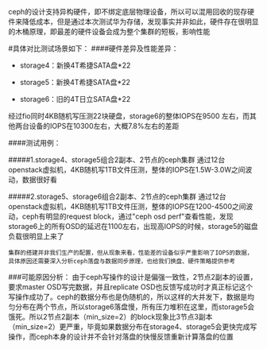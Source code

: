 ceph的设计支持异构硬件，即不绑定底层物理设备，所以可以混用回收的现存硬件来降低成本，但是通过本次测试华为存储，发现事实并非如此，硬件存在很明显的木桶原理，即最差的硬件设备会成为整个集群的短板，影响性能

#具体对比测试场景如下：
####硬件差异及性能差异：

- storage4：新换4T希捷SATA盘*22

- storage5：新换4T希捷SATA盘*22

- storage6：旧的4T日立SATA盘*22

经过fio同时4KB随机写压测22块硬盘，storage6的整体IOPS在9500 左右，而其他两台设备的IOPS在10300左右，大概7.8%左右的差距



####测试用例：

#####1.storage4、storage5组合2副本、2节点的ceph集群
通过12台openstack虚拟机，4KB随机写1TB文件压测，整体的IOPS在1.5W-3.0W之间波动，数据很好看

#####2.storage5、storage6组合2副本、2节点的ceph集群
通过12台openstack虚拟机，4KB随机写1TB文件压测，整体的IOPS在1200-4500之间波动，ceph有明显的request block，通过"ceph osd perf"查看性能，发现storage6上的所有OSD的延迟在1100左右，出现高IOPS的时候，storage5的磁盘负载很明显上来了

```集群的搭建并非我们生产的配置，但从现象来看，性能差的设备似乎严重影响了IOPS的数据，具体原因还需要深入分析ceph落盘与数据同步原理，也给我们换盘、硬件策略提供参考```

###可能原因分析：
由于ceph写操作的设计是偏强一致性，2节点2副本的设置，要求master OSD写完数据，并且replicate OSD也反馈写成功时才真正标记这个写操作成功了。ceph的数据分布也是伪随机的，所以这样的大并发下，数据是均匀分布在两个节点，所以storage6落盘慢，所有压力堆积在这里，而storage5会饿死。所以2节点2副本（min_size=2）的block现象比3节点3副本（min_size=2）更严重，毕竟如果数据分布在storage4、storage5会更快完成写操作，而ceph本身的设计并不会针对落盘的快慢反馈重新计算落盘的位置
